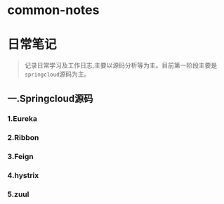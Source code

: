 # common-notes
# 日常笔记
> 记录日常学习及工作日志,主要以源码分析等为主。目前第一阶段主要是`springcloud`源码为主。
## 一.Springcloud源码
### 1.Eureka
### 2.Ribbon
### 3.Feign
### 4.hystrix
### 5.zuul


